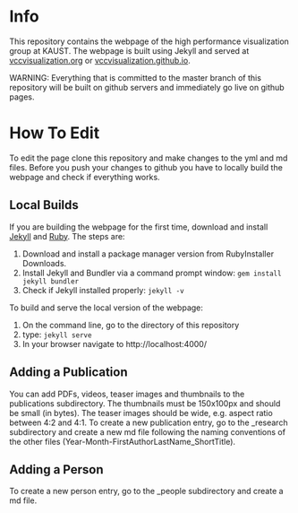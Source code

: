 # Info
This repository contains the webpage of the high performance visualization group at KAUST.
The webpage is built using Jekyll and served at [vccvisualization.org](vccvisualization.org) or [vccvisualization.github.io](vccvisualization.github.io).

WARNING: Everything that is committed to the master branch of this repository will be built on github servers and immediately go live on github pages.

# How To Edit
To edit the page clone this repository and make changes to the yml and md files. Before you push your changes to github you have to locally build the webpage and check if everything works.

## Local Builds
If you are building the webpage for the first time, download and install [Jekyll](https://jekyllrb.com/docs/windows/) and [Ruby](https://rubyinstaller.org/). The steps are:
1. Download and install a package manager version from RubyInstaller Downloads.
2. Install Jekyll and Bundler via a command prompt window: `gem install jekyll bundler`
3. Check if Jekyll installed properly: `jekyll -v`

To build and serve the local version of the webpage:
1. On the command line, go to the directory of this repository
2. type: `jekyll serve`
3. In your browser navigate to http://localhost:4000/

## Adding a Publication
You can add PDFs, videos, teaser images and thumbnails to the publications subdirectory. 
The thumbnails must be 150x100px and should be small (in bytes). The teaser images should be wide, e.g. aspect ratio between 4:2 and 4:1.
To create a new publication entry, go to the _research subdirectory and create a new md file following the naming conventions of the other files (Year-Month-FirstAuthorLastName_ShortTitle).

## Adding a Person
To create a new person entry, go to the _people subdirectory and create a md file.







